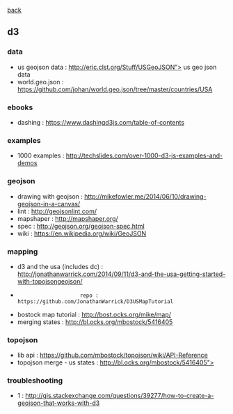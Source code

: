 [back](README.md)

## d3   

### data
- us geojson data : http://eric.clst.org/Stuff/USGeoJSON"> us geo json data 
- world.geo.json : https://github.com/johan/world.geo.json/tree/master/countries/USA

### ebooks
- dashing : https://www.dashingd3js.com/table-of-contents

### examples
- 1000 examples : http://techslides.com/over-1000-d3-js-examples-and-demos

### geojson
- drawing with geojson : http://mikefowler.me/2014/06/10/drawing-geojson-in-a-canvas/
- lint : http://geojsonlint.com/
- mapshaper : http://mapshaper.org/
- spec : http://geojson.org/geojson-spec.html
- wiki : https://en.wikipedia.org/wiki/GeoJSON

### mapping
- d3 and the usa (includes dc) : http://jonathanwarrick.com/2014/09/11/d3-and-the-usa-getting-started-with-topojsongeojson/
-                         repo : https://github.com/JonathanWarrick/D3USMapTutorial
- bostock map tutorial : http://bost.ocks.org/mike/map/
- merging states : http://bl.ocks.org/mbostock/5416405

### topojson
- lib api : https://github.com/mbostock/topojson/wiki/API-Reference
- topojson merge - us states : http://bl.ocks.org/mbostock/5416405">  </a></h5>

### troubleshooting
- 1 : http://gis.stackexchange.com/questions/39277/how-to-create-a-geojson-that-works-with-d3

</body>
</html>
